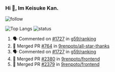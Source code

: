 ### Hi 👋, Im Keisuke Kan.

<!--
**9renpoto/9renpoto** is a ✨ _special_ ✨ repository because its `README.md` (this file) appears on your GitHub profile.

Here are some ideas to get you started:

- 🔭 I’m currently working on ...
- 🌱 I’m currently learning ...
- 👯 I’m looking to collaborate on ...
- 🤔 I’m looking for help with ...
- 💬 Ask me about ...
- 📫 How to reach me: ...
- 😄 Pronouns: ...
- ⚡ Fun fact: ...
-->

![follow](https://img.shields.io/github/followers/9renpoto?label=Follow&style=social)

![Top Langs](https://github-readme-stats.vercel.app/api/top-langs/?username=9renpoto&hide=html&layout=compact)
![status](https://github-readme-stats.vercel.app/api?username=9renpoto&show_icons=true&count_private=true&hide=issues,contribs)

<!--START_SECTION:activity-->
1. 🗣 Commented on [#1727](https://github.com/g59/ranking/issues/1727) in [g59/ranking](https://github.com/g59/ranking)
2. 🎉 Merged PR [#764](https://github.com/9renpoto/all-star-thanks/pull/764) in [9renpoto/all-star-thanks](https://github.com/9renpoto/all-star-thanks)
3. 🗣 Commented on [#1727](https://github.com/g59/ranking/issues/1727) in [g59/ranking](https://github.com/g59/ranking)
4. 🎉 Merged PR [#2380](https://github.com/9renpoto/frontend/pull/2380) in [9renpoto/frontend](https://github.com/9renpoto/frontend)
5. 🎉 Merged PR [#2379](https://github.com/9renpoto/frontend/pull/2379) in [9renpoto/frontend](https://github.com/9renpoto/frontend)
<!--END_SECTION:activity-->

